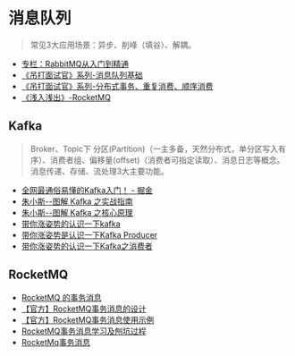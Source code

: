 # 消息队列
> 常见3大应用场景：异步、削峰（填谷）、解耦。

* [专栏：RabbitMQ从入门到精通](http://blog.csdn.net/column/details/rabbitmq.html)
* [《吊打面试官》系列-消息队列基础](https://juejin.im/post/5dd3ff85e51d453fe34dfcc5)
* [《吊打面试官》系列-分布式事务、重复消费、顺序消费](https://juejin.im/post/5dda9e7e6fb9a07aae2a3778)
* [《浅入浅出》-RocketMQ](https://juejin.im/post/5de3c8026fb9a07194761641)

## Kafka
> Broker、Topic下 分区(Partition)（一主多备，天然分布式，单分区写入有序）、消费者组、偏移量(offset)（消费者可指定读取）、消息日志等概念。
  消息传递、存储、流处理3大主要功能。
* [全网最通俗易懂的Kafka入门！ - 掘金](https://juejin.im/post/5de706d66fb9a0164f292242)
* [朱小斯--图解 Kafka 之实战指南](https://juejin.im/book/5c7d467e5188251b9156fdc0)
* [朱小斯--图解 Kafka 之核心原理](https://juejin.im/book/5c7d270ff265da2d89634e9e)
* [带你涨姿势的认识一下kafka](https://mp.weixin.qq.com/s?__biz=MzU2NDg0OTgyMA==&mid=2247484570&idx=1&sn=1ad1c96bc7d47b88e976cbd045baf7d7)
* [带你涨姿势是认识一下Kafka Producer](https://mp.weixin.qq.com/s?__biz=MzU2NDg0OTgyMA==&mid=2247484698&idx=1&sn=886292c24485cca9f1f828f3b325fef5)
* [带你涨姿势的认识一下Kafka之消费者](https://mp.weixin.qq.com/s?__biz=MzU3NzczMTAzMg==&mid=2247486105&idx=1&sn=760f131c0a339d1b8e3554870a2b5c0b)
  
## RocketMQ
* [RocketMQ 的事务消息](https://halo.sherlocky.com/archives/rocketmq-tx-msg)
* [【官方】RocketMQ事务消息的设计](http://rocketmq.apache.org/rocketmq/the-design-of-transactional-message/)
* [【官方】RocketMQ事务消息使用示例](http://rocketmq.apache.org/docs/transaction-example/)  
* [RocketMQ事务消息学习及刨坑过程](https://blog.51cto.com/14230003/2446308)
* [RocketMq事务消息](https://www.jianshu.com/p/c26b3af5880f)